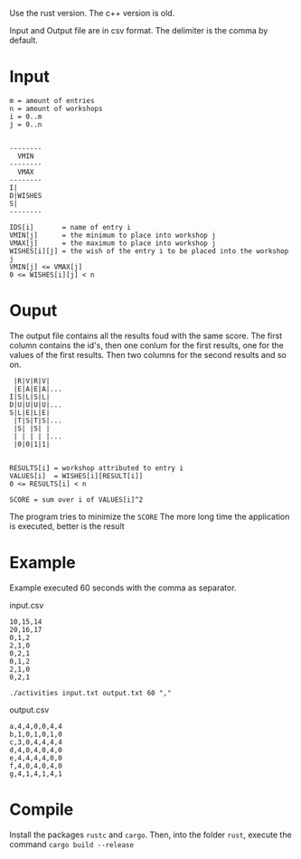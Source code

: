 Use the rust version. The c++ version is old.

Input and Output file are in csv format. The delimiter is the comma by default.

Input
=====

    m = amount of entries
    n = amount of workshops
    i = 0..m
    j = 0..n


    --------
      VMIN
    --------
      VMAX
    --------
    I|
    D|WISHES
    S|
    --------

    IDS[i]       = name of entry i
    VMIN[j]      = the minimum to place into workshop j
    VMAX[j]      = the maximum to place into workshop j
    WISHES[i][j] = the wish of the entry i to be placed into the workshop j
    VMIN[j] <= VMAX[j]
    0 <= WISHES[i][j] < n


Ouput
=====
The output file contains all the results foud with the same score.
The first column contains the id's, then one conlum for the first results, one for the values of
the first results. Then two columns for the second results and so on.

     |R|V|R|V|
     |E|A|E|A|...
    I|S|L|S|L|
    D|U|U|U|U|...
    S|L|E|L|E|
     |T|S|T|S|...
     |S| |S| |
     | | | | |...
     |0|0|1|1|


    RESULTS[i] = workshop attributed to entry i
    VALUES[i]  = WISHES[i][RESULT[i]]
    0 <= RESULTS[i] < n

`SCORE = sum over i of VALUES[i]^2`

The program tries to minimize the `SCORE`
The more long time the application is executed, better is the result


Example
=======
Example executed 60 seconds with the comma as separator.

input.csv

    10,15,14
    20,16,17
    0,1,2
    2,1,0
    0,2,1
    0,1,2
    2,1,0
    0,2,1

`./activities input.txt output.txt 60 ","`

output.csv

    a,4,4,0,0,4,4
    b,1,0,1,0,1,0
    c,3,0,4,4,4,4
    d,4,0,4,0,4,0
    e,4,4,4,4,0,0
    f,4,0,4,0,4,0
    g,4,1,4,1,4,1

Compile
=======

Install the packages `rustc` and `cargo`.
Then, into the folder `rust`, execute the command `cargo build --release`
